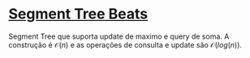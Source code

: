 # [Segment Tree Beats](seg_tree_beats.cpp)

Segment Tree que suporta update de maximo e query de soma. A construção é $\mathcal{O}(n)$ e as operações de consulta e update são $\mathcal{O}(log(n))$.
